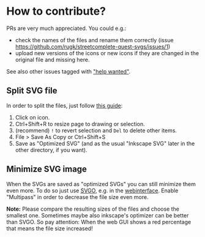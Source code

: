 # How to contribute?
PRs are very much appreciated. You could e.g.:
* check the names of the files and rename them correctly (issue https://github.com/rugk/streetcomplete-quest-svgs/issues/1)
* upload new versions of the icons or new icons if they are changed in the original file and missing here.

See also other issues tagged with ["help wanted"](https://github.com/rugk/streetcomplete-quest-svgs/labels/help%20wanted).

## Split SVG file

In order to split the files, just follow [this guide](https://graphicdesign.stackexchange.com/questions/18088/exporting-an-object-as-svg-from-inkscape):
1. Click on icon.
2. Ctrl+Shift+R to resize page to drawing or selection.
3. (recommend) `!` to revert selection and `Del` to delete other items.
3. File > Save As Copy or Ctrl+Shift+S
4. Save as "Optimized SVG" (and as the usual "Inkscape SVG" later in the other directory, if you want).

## Minimize SVG image

When the SVGs are saved as "optimized SVGs" you can still minimize them even more. To do so just use [SVGO](https://github.com/svg/svgo), e.g. in the [webinterface](https://jakearchibald.github.io/svgomg/). Enable "Multipass" in order to decrease the file size even more.

**Note:** Please compare the resulting sizes of the files and choose the smallest one. Sometimes maybe also inkscape's optimizer can be better than SVGO.
So pay attention: When the web GUI shows a red percentage that means the file size increased!

